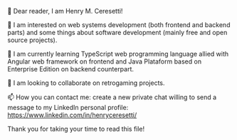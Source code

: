 👋 Dear reader, I am Henry M. Ceresetti!

👀 I am interested on web systems development (both frontend and backend parts) and some things about software development (mainly free and open source projects).

🌱 I am currently learning TypeScript web programming language allied with Angular web framework on frontend and Java Plataform based on Enterprise Edition on backend counterpart.

💞️ I am looking to collaborate on retrogaming projects.

📫 How you can contact me: create a new private chat willing to send a message to my LinkedIn personal profile: https://www.linkedin.com/in/henryceresetti/

Thank you for taking your time to read this file!
<!---
HenryCeresetti/HenryCeresetti is a ✨ special ✨ repository because its `README.md` (this file) appears on your GitHub profile.
You can click the Preview link to take a look at your changes.
--->
